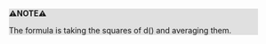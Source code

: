 <div style="margin:2em; background-color: #e0e0e0;">

<strong>⚠️NOTE️️️⚠️</strong>

The formula is taking the squares of d() and averaging them.
</div>

